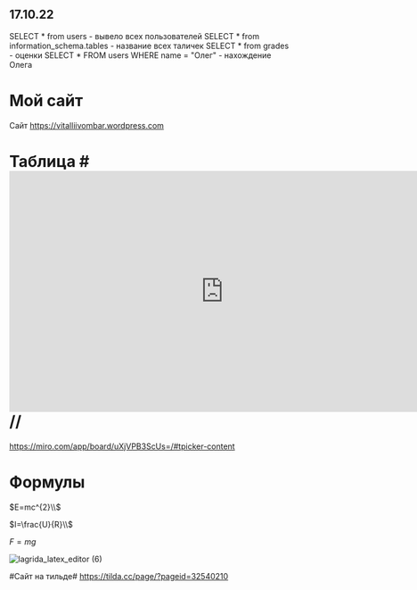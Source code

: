 ## 17.10.22 ##
SELECT * from users - вывело всех пользователей
SELECT * from information_schema.tables - название всех таличек 
SELECT * from grades - оценки
SELECT * FROM users WHERE name = "Олег" - нахождение Олега
 # Мой сайт #
 Сайт https://vitalliivombar.wordpress.com

# Таблица #<iframe width="768" height="432" src="https://miro.com/app/live-embed/uXjVPB3ScUs=/?moveToViewport=2284,-316,1413,601&embedId=584224174139" frameborder="0" scrolling="no" allowfullscreen></iframe>//

https://miro.com/app/board/uXjVPB3ScUs=/#tpicker-content 

# Формулы #
$E=mc^{2}\\$

$I=\frac{U}{R}\\$

$F=mg$

![lagrida_latex_editor (6)](https://user-images.githubusercontent.com/114376466/204191311-4732bfe1-c24a-4027-8bcc-d3efaa05756b.png)

#Сайт на тильде#
https://tilda.cc/page/?pageid=32540210
